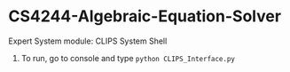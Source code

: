 # CS4244-Algebraic-Equation-Solver
Expert System module: CLIPS System Shell

1. To run, go to console and type `python CLIPS_Interface.py`